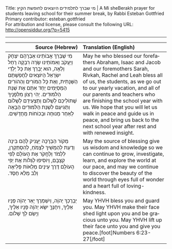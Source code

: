 <html>
<head></head>
<body>
Title: מי שברך לתלמידים היוצאים לחופשת הקיץ | A Mi sheBerakh prayer for students leaving school for their summer break, by Rabbi Esteban Gottfried<br />
Primary contributor: esteban.gottfried<br />
For attribution and license, please consult the following URL: <a href="http://opensiddur.org/?p=5415">http://opensiddur.org/?p=5415</a>
<p />
<hr />

<table style="margin-left: auto;margin-right: auto;" class="draggable">
<thead><tr><th id="x" style="text-align: right;">Source (Hebrew)</th><th style="text-align: left;">Translation (English)</th></tr></thead>
<tbody>
<tr><td style="vertical-align:top;" width="46%">
<div class="liturgy" lang="he">
מִי שֶׁבֵּרֵךְ אֲבוֹתֵינוּ אַבְרָהָם יִצְחָק וְיַעֲקֹב 
וְאִמּוֹתֵינוּ שָׂרָה רִבְקָה רָחֵל וְלֵאָה, 
הוּא יְבָרֵךְ אֶת כָּל יַלְדֵי יִשְׂרָאֵל הַיּוֹצְאִים לְחֻפְשָׁתָם הַשְּׁנָתִית, 
וְאֶת כָּל הַמּוֹרִים וְהַהוֹרִים הַמְּסַיְּמִים יַחַד אִתַּם אֶת שְׁנַת הַלִּמּוּדִים. 
יְהִי רָצוֹן מִלְּפָנֶיךָ שֶׁתּוֹלִיכֵם לְשָׁלוֹם וְתַצְעִידֵם לְשָׁלוֹם 
וְתַגִיעַם לִשְׁנַת הַלִּמּוּדִים הַבָּאָה לְאַחַר מְנוּחָה וּבְכוֹחוֹת מְחֻדָּשִׁים.‏
</span></div></td>
 
<td style="vertical-align:top;" width="53%"><div class="english" lang="en">
May he who blessed our forefathers Abraham, Isaac and Jacob 
and our foremothers Sarah, Rivkah, Rachel and Leah 
bless all of us, the students, as we go out to our yearly vacation, 
and all of our parents and teachers who are finishing the school year with us. 
We hope that you will let us walk in peace and guide us in peace, 
and bring us back to the next school year after rest and with renewed insight.  
</div></td></tr>


<tr><td style="vertical-align:top;" width="46%"><div class="liturgy" lang="he">
מְקוֹר הַבְּרָכָה יַעֲנִיק לָהֶם בִּינָה וְדַעַת 
לְהַמְשִׁיךְ לִצְמֹחַ, 
לְהִסְתַּקְרֵן, לִלְמֹד וְלַחֲקֹר אֶת הָעוֹלָם 
לְפִי קִצְבָּם, 
וְיוֹסִיפוּ לְגַלּוֹת אֶת יְפִי הָעוֹלָם 
דֶּרֶך עֵינַיִם מְלֵאוֹת פְּלִיאָה 
וְלֵב מְלֵא חֶסֶד.‏
</span></div></td>
 
<td style="vertical-align:top;" width="53%"><div class="english" lang="en">
May the source of blessing give us wisdom and knowledge 
so we can continue to grow, 
investigate, learn, and explore the world 
at our pace, 
and may we continue to discover the beauty of the world 
through eyes full of wonder 
and a heart full of loving-kindness.
</div></td></tr>


<tr><td style="vertical-align:top;" width="46%"><div class="liturgy" lang="he">
יְבָרֶכְךָ יְהוָֹה, וְיִשְׁמְרֶךָ 
יָאֵר יְהוָֹה פָּנָיו אֵלֶיךָ, וִיחֻנֶּךָּ 
יִשָּׂא יְהוָֹה פָּנָיו אֵלֶיךָ, וְיָשֵׂם לְךָ שָׁלוֹם.‏
</span></div></td>
 
<td style="vertical-align:top;" width="53%"><div class="english" lang="en">
May YHVH bless you and guard you. 
May YHVH make their face shed light upon you and be gracious unto you. 
May YHVH lift up their face unto you and give you peace.[foot]Numbers 6:23-27[/foot]
</div></td></tr>
</tbody></table>


</body>
</html>